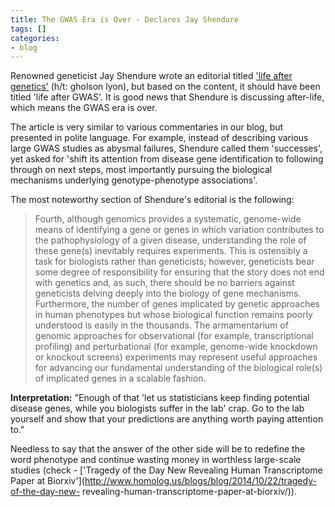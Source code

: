 ```yaml
---
title: The GWAS Era is Over - Declares Jay Shendure
tags: []
categories:
- blog
---
```

Renowned geneticist Jay Shendure wrote an editorial titled ['life after
genetics'](http://genomemedicine.com/content/6/10/86) (h/t: gholson lyon), but
based on the content, it should have been titled 'life after GWAS'. It is good
news that Shendure is discussing after-life, which means the GWAS era is over.
<!--more-->

The article is very similar to various commentaries in our blog, but presented
in polite language. For example, instead of describing various large GWAS
studies as abysmal failures, Shendure called them 'successes', yet asked for
'shift its attention from disease gene identification to following through on
next steps, most importantly pursuing the biological mechanisms underlying
genotype-phenotype associations'.

The most noteworthy section of Shendure's editorial is the following:

> Fourth, although genomics provides a systematic, genome-wide means of
identifying a gene or genes in which variation contributes to the
pathophysiology of a given disease, understanding the role of these gene(s)
inevitably requires experiments. This is ostensibly a task for biologists
rather than geneticists; however, geneticists bear some degree of
responsibility for ensuring that the story does not end with genetics and, as
such, there should be no barriers against geneticists delving deeply into the
biology of gene mechanisms. Furthermore, the number of genes implicated by
genetic approaches in human phenotypes but whose biological function remains
poorly understood is easily in the thousands. The armamentarium of genomic
approaches for observational (for example, transcriptional profiling) and
perturbational (for example, genome-wide knockdown or knockout screens)
experiments may represent useful approaches for advancing our fundamental
understanding of the biological role(s) of implicated genes in a scalable
fashion.

**Interpretation:** "Enough of that 'let us statisticians keep finding potential disease genes, while you biologists suffer in the lab' crap. Go to the lab yourself and show that your predictions are anything worth paying attention to." 

Needless to say that the answer of the other side will be to redefine the word
phenotype and continue wasting money in worthless large-scale studies (check -
['Tragedy of the Day New Revealing Human Transcriptome Paper at
Biorxiv'](http://www.homolog.us/blogs/blog/2014/10/22/tragedy-of-the-day-new-
revealing-human-transcriptome-paper-at-biorxiv/)).

